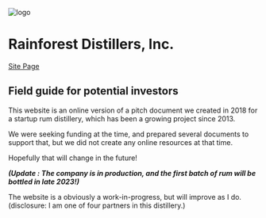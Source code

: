 
![logo](https://pxp888.github.io/RDI-field-guide/assets/images/rdilogo-02.png)

# Rainforest Distillers, Inc. 
[Site Page](https://pxp888.github.io/RDI-field-guide/)

## Field guide for potential investors

This website is an online version of a pitch document we created in 2018 for a startup rum distillery, which has been a growing project since 2013.  

We were seeking funding at the time, and prepared several documents to support that, but we did not create any online resources at that time.  

Hopefully that will change in the future!

___(Update : The company is in production, and the first batch of rum will be bottled in late 2023!)___

The website is a obviously a work-in-progress, but will improve as I do.  
(disclosure: I am one of four partners in this distillery.)


